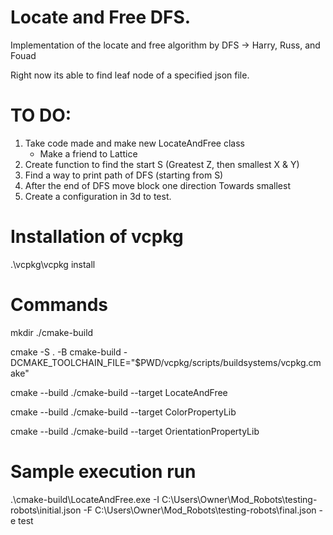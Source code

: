 # Locate and Free DFS.
Implementation of the locate and free algorithm by DFS -> Harry, Russ, and Fouad

Right now its able to find leaf node of a specified json file.

# TO DO:
1. Take code made and make new LocateAndFree class
    - Make a friend to Lattice
2. Create function to find the start S (Greatest Z, then smallest X & Y)
3. Find a way to print path of DFS (starting from S)
4. After the end of DFS move block one direction Towards smallest
5. Create a configuration in 3d to test.

# Installation of vcpkg

.\vcpkg\vcpkg install

# Commands

mkdir ./cmake-build

cmake -S . -B cmake-build -DCMAKE_TOOLCHAIN_FILE="$PWD/vcpkg/scripts/buildsystems/vcpkg.cmake"

cmake --build ./cmake-build --target LocateAndFree

cmake --build ./cmake-build --target ColorPropertyLib

cmake --build ./cmake-build --target OrientationPropertyLib

# Sample execution run
.\cmake-build\LocateAndFree.exe -I C:\Users\Owner\Mod_Robots\testing-robots\initial.json -F C:\Users\Owner\Mod_Robots\testing-robots\final.json -e test
